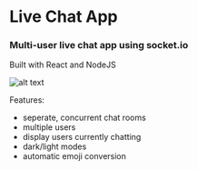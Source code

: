 # Live Chat App
### Multi-user live chat app using socket.io
Built with React and NodeJS


![alt text](https://github.com/jamessoole/live-chat-app/blob/master/Write-up/chat-mockup.png)

Features:
- seperate, concurrent chat rooms
- multiple users
- display users currently chatting
- dark/light modes
- automatic emoji conversion
